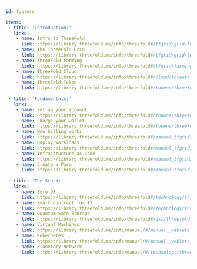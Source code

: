 ```yaml
---
id: footers

items:
 - title: 'Introduction:'
   links:
    - name: Intro to ThreeFold
      link: https://library.threefold.me/info/threefold#/tfgrid/grid/threefold__grid_intro
    - name: The ThreeFold Grid
      link: https://library.threefold.me/info/threefold#/tfgrid/grid/threefold__grid_concepts 
    - name: ThreeFold Farming
      link: https://library.threefold.me/info/threefold#/tfgrid/farming/threefold__farming_intro       
    - name: ThreeFold Cloud 
      link: https://library.threefold.me/info/threefold#/cloud/threefold__cloud_intro 
    - name: ThreeFold Token 
      link: https://library.threefold.me/info/threefold#/tokens/threefold__token_what 
   
 - title: 'Fundamentals:'
   links:
    - name: Set up your account 
      link: https://library.threefold.me/info/threefold#/tokens/threefold__threefold_connect 
    - name: Charge your wallet
      link: https://library.threefold.me/info/threefold#/tokens/threefold__how_to_buy 
    - name: How billing works
      link: https://library.threefold.me/info/threefold#/manual_tfgrid3/threefold__grid3_billing
    - name: Deploy workloads
      link: https://library.threefold.me/info/threefold#/manual_tfgrid3/threefold__manual3_getstarted_home 
    - name: Infrastructure as Code
      link: https://library.threefold.me/info/threefold#/manual_tfgrid3/threefold__manual3_iac_home 
    - name: Create a Farm
      link: https://library.threefold.me/info/threefold#/manual_tfgrid3/threefold__create_farm 
 
 - title: 'The Stack:'
   links:
    - name: Zero-OS 
      link: https://library.threefold.me/info/threefold#/technology/threefold__zos 
    - name: Smart Contract for IT
      link: https://library.threefold.me/info/threefold#/technology/threefold__smartcontract_it 
    - name: Quantum Safe Storage 
      link: https://library.threefold.me/info/threefold#/qss/threefold__qsss_home
    - name: Virtual Machines
      link: https://library.threefold.me/info/manual/#/manual__weblets_vm 
    - name: Kubernetes
      link: https://library.threefold.me/info/manual/#/manual__weblets_k8s 
    - name: Planetary Network 
      link: https://library.threefold.me/info/manual/#/technology/threefold__planetary_network

---
```



